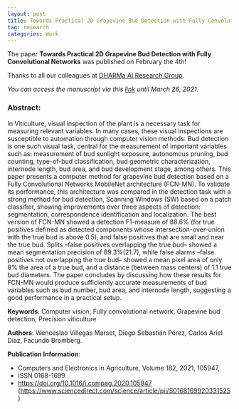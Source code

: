 ```yaml
---
layout: post
title: Towards Practical 2D Grapevine Bud Detection with Fully Convolutional Networks
tag: research
categories: Work
---
```


The paper **Towards Practical 2D Grapevine Bud Detection with Fully Convolutional Networks** was published on February the 4th!

Thanks to all our colleagues at [DHARMa AI Research Group](http://dharma.frm.utn.edu.ar/).

*You can access the manuscript via this [link](https://authors.elsevier.com/a/1cXD2cFCSNFy5) until March 26, 2021.* 

### Abstract:

 In Viticulture, visual inspection of the plant is a necessary task for measuring relevant variables. In many cases, these visual inspections are susceptible to automation through computer vision methods. Bud detection is one such visual task, central for the measurement of important variables such as: measurement of bud sunlight exposure, autonomous pruning, bud counting, type-of-bud classification, bud geometric characterization, internode length, bud area, and bud development stage, among others. This paper presents a computer method for grapevine bud detection based on a Fully Convolutional Networks MobileNet architecture (FCN-MN). To validate its performance, this architecture was compared in the detection task with a strong method for bud detection, Scanning Windows (SW) based on a patch classifier, showing improvements over three aspects of detection: segmentation, correspondence identification and localization. The best version of FCN-MN showed a detection F1-measure of 88.6% (for true positives defined as detected components whose intersection-over-union with the true bud is above 0.5), and false positives that are small and near the true bud. Splits –false positives overlapping the true bud– showed a mean segmentation precision of 89.3%(21.7), while false alarms –false positives not overlapping the true bud– showed a mean pixel area of only 8% the area of a true bud, and a distance (between mass centers) of 1.1 true bud diameters. The paper concludes by discussing how these results for FCN-MN would produce sufficiently accurate measurements of bud variables such as bud number, bud area, and internode length, suggesting a good performance in a practical setup.

**Keywords**: Computer vision, Fully convolutional network, Grapevine bud detection, Precision viticulture

**Authors**: Wenceslao Villegas Marset, Diego Sebastián Pérez, Carlos Ariel Díaz, Facundo Bromberg.

**Publication Information**: 

* Computers and Electronics in Agriculture, Volume 182, 2021, 105947, 
* ISSN 0168-1699 
* https://doi.org/10.1016/j.compag.2020.105947 (https://www.sciencedirect.com/science/article/pii/S0168169920331525)

